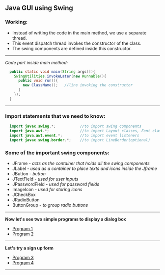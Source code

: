 ## Java GUI using Swing
### Working:
* Instead of writing the code in the main method, we use a separate thread.
* This event dispatch thread invokes the constructor of the class.
* The swing components are defined inside this constructor.
--- 
*Code part inside main method:*
```java
  public static void main(String args[]){
    SwingUtilities.invokeLater(new Runnable(){
      public void run(){ 
        new ClassName();   //line invoking the constructor
      }
    });
  }
```
---
### Import statements that we need to know:
```java
  import javax.swing.*;           //to import swing components
  import java.awt.*;              //to import Layout classes, Font class, Color class
  import java.awt.event.*;        //to import event listeners
  import javax.swing.border.*;    //to import LineBorder(optional)
```

### Some of the important swing components:
* JFrame   - *acts as the container that holds all the swing components*
* JLabel   - *used as a container to place texts and icons inside the Jframe*
* JButton  - *button*
* JTextField - *used for user inputs*
* JPasswordField - *used for password fields*
* ImageIcon - *used for storing icons*
* JCheckBox
* JRadioButton
* ButtonGroup - *to group radio buttons*
---
**Now let's see two simple programs to display a dialog box**
* [Program 1](https://github.com/ShimilSAbraham/Coding-Tutorial/tree/main/Java/Swing/Program%201 "Dialog Box")
* [Program 2](https://github.com/ShimilSAbraham/Coding-Tutorial/tree/main/Java/Swing/Program%202 "Dialog Box With UI")
---
**Let's try a sign up form**
* [Program 3](https://github.com/ShimilSAbraham/Coding-Tutorial/tree/main/Java/Swing/Program%203 "Signup Form")
* [Program 4](https://github.com/ShimilSAbraham/Coding-Tutorial/tree/main/Java/Swing/Program%203 "Signup Form with UI")
---


